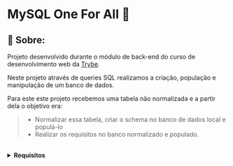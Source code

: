 # MySQL One For All 💽

## 📄 Sobre:

Projeto desenvolvido durante o módulo de back-end do curso de desenvolvimento web da [Trybe](https://www.betrybe.com/).

Neste projeto através de queries SQL realizamos a criação, população e manipulação de um banco de dados.

Para este este projeto recebemos uma tabela não normalizada e a partir dela o objetivo era:
> * Normalizar essa tabela, criar o schema no banco de dados local e populá-lo
> * Realizar os requisitos no banco normalizado e populado.

</br>
<details>
<summary><strong>Requisitos</strong></summary>
</br>
1. Crie um banco com o nome de "SpotifyClone"
> * Providencie as queries necessárias para criar tabelas normalizadas
> * Providencie as queries necessárias para popular as tabelas

2. Crie uma QUERY que exiba três colunas:
> * A primeira coluna deve exibir a quantidade total de canções. Dê a essa coluna o alias "cancoes"
> * A segunda coluna deve exibir a quantidade total de artistas e deverá ter o alias "artistas"
> * A terceira coluna deve exibir a quantidade de álbuns e deverá ter o alias "albuns"

3. Crie uma QUERY que deverá ter apenas três colunas:
> * A primeira coluna deve possuir o alias "usuario" e exibir o nome da pessoa usuária.
> * A segunda coluna deve possuir o alias "qt_de_musicas_ouvidas" e exibir a quantidade de músicas ouvida pela pessoa usuária
> * A terceira coluna deve possuir o alias "total_minutos" e exibir a soma dos minutos ouvidos pela pessoa usuária

4. Crie uma QUERY que deve mostrar as pessoas usuárias que estavam ativas a partir do ano de 2021
> * A primeira coluna deve possuir o alias "usuario" e exibir o nome da pessoa usuária
> * A segunda coluna deve ter o alias "status_usuario" e exibir se a pessoa usuária está ativa ou inativa

5. Crie uma QUERY que possua duas colunas:
> * A primeira coluna deve possuir o alias "cancao" e exibir o nome da canção
> * A segunda coluna deve possuir o alias "reproducoes" e exibir a quantidade de pessoas que já escutaram a canção em questão

6. Crie uma QUERY que deve exibir quatro dados:
> * A primeira coluna deve ter o alias "faturamento_minimo" e exibir o menor valor de plano existente para uma pessoa usuária
> * A segunda coluna deve ter o alias "faturamento_maximo" e exibir o maior valor de plano existente para uma pessoa usuária
> * A terceira coluna deve ter o alias "faturamento_medio" e exibir o valor médio dos planos possuídos por pessoas usuárias até o momento
> * A quarta coluna deve ter o alias "faturamento_total" e exibir o valor total obtido com os planos possuídos por pessoas usuárias

7. Crie uma QUERY com as seguintes colunas:
> * A primeira coluna deve exibir o nome da pessoa artista, com o alias "artista"
> * A segunda coluna deve exibir o nome do álbum, com o alias "album"
> * A terceira coluna deve exibir a quantidade de pessoas seguidoras que aquela pessoa artista possui e deve possuir o alias "seguidores"

8. Crie uma QUERY que o retorno deve exibir as seguintes colunas:
> * O nome da pessoa artista, com o alias "artista"
> * O nome do álbum, com o alias "album"

9. Crie uma QUERY que exibe a quantidade de músicas que estão presentes atualmente no histórico de reprodução de uma pessoa usuária específica a consulta deve retornar a seguinte coluna:
> * O valor da quantidade, com o alias "quantidade_musicas_no_historico".

10. Crie uma QUERY que exiba o nome e a quantidade de vezes que cada canção foi tocada por pessoas usuárias do plano gratuito ou pessoal, a consulta deve retornar as seguintes colunas:
> * A primeira coluna deve exibir o nome da canção, com o alias "nome"
> * A segunda coluna deve exibir a quantidade de pessoas que já escutaram aquela canção, com o alias "reproducoes"

## ⚙️ Execução

Para executar a aplicação inicie realizando o clone deste repositório com o comando abaixo:

    git clone https://github.com/CarlosCostaJr/one-for-all.git
    
Instale as dependências dos projeto com o comando abaixo:

        npm install

<details>
   <summary><strong>Rodando a aplicação com o Docker</strong></summary> 
  </br>
  
  <strong>Obs:</strong> Para rodar a aplicação dessa forma você deve ter o [Docker](https://www.docker.com/) instalado na sua máquina.
  
  </br>
  
  Na pasta do projeto, suba os containers <strong>one_for_all</strong> e <strong>one_for_all_db</strong> utilizando o docker-compose.yml. 
  
Utilize o comando abaixo.

        docker-compose up -d

</details>
<br/>

## 🤹🏽 Habilidades Desenvolvidas:
* Criar queries SQL
  * Criar um banco de dados SQL
  * Popular um banco de dados
  * Manipular informações de um banco de dados
  * Filtrar informações de um banco de dados
</br>

## 🧰 Ferramentas:
* SQL
* Docker
</br>

## 📝 Desenvolvido por:
* [Carlos Costa Junior](https://github.com/CarlosCostaJr)
